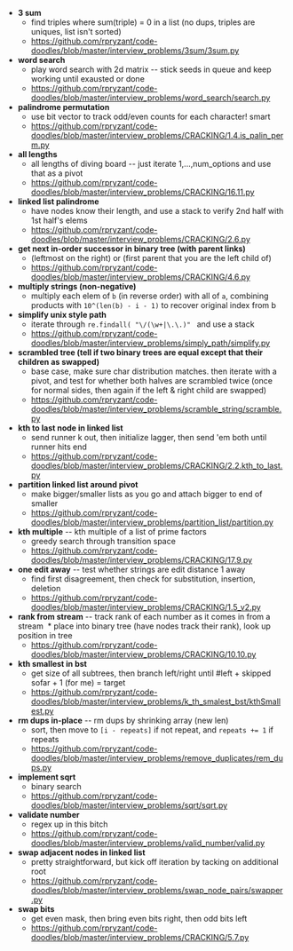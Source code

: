 * **3 sum**
  * find triples where sum(triple) = 0 in a list (no dups, triples are uniques, list isn't sorted)
  * https://github.com/rpryzant/code-doodles/blob/master/interview_problems/3sum/3sum.py
* **word search**
  * play word search with 2d matrix -- stick seeds in queue and keep working until exausted or done
  * https://github.com/rpryzant/code-doodles/blob/master/interview_problems/word_search/search.py
* **palindrome permutation**
  * use bit vector to track odd/even counts for each character! smart
  * https://github.com/rpryzant/code-doodles/blob/master/interview_problems/CRACKING/1.4.is_palin_perm.py
* **all lengths**
  * all lengths of diving board -- just iterate 1,...,num_options and use that as a pivot
  * https://github.com/rpryzant/code-doodles/blob/master/interview_problems/CRACKING/16.11.py
* **linked list palindrome**
  * have nodes know their length, and use a stack to verify 2nd half with 1st half's elems
  * https://github.com/rpryzant/code-doodles/blob/master/interview_problems/CRACKING/2.6.py
* **get next in-order successor in binary tree (with parent links)**
  * (leftmost on the right) or (first parent that you are the left child of)
  * https://github.com/rpryzant/code-doodles/blob/master/interview_problems/CRACKING/4.6.py
* **multiply strings (non-negative)**
  * multiply each elem of `b` (in reverse order) with all of `a`, combining products with `10^(len(b) - i - 1)` to recover original index from b
* **simplify unix style path**
  * iterate through `re.findall( "\/(\w+|\.\.)" ` and use a stack
  * https://github.com/rpryzant/code-doodles/blob/master/interview_problems/simply_path/simplify.py
* **scrambled tree (tell if two binary trees are equal except that their children as swapped)**
  * base case, make sure char distribution matches. then iterate with a pivot, and test for whether both halves are scrambled twice (once for normal sides, then again if the left & right child are swapped)
  * https://github.com/rpryzant/code-doodles/blob/master/interview_problems/scramble_string/scramble.py
* **kth to last node in linked list**
  * send runner k out, then initialize lagger, then send 'em both until runner hits end
  * https://github.com/rpryzant/code-doodles/blob/master/interview_problems/CRACKING/2.2.kth_to_last.py
* **partition linked list around pivot**
  * make bigger/smaller lists as you go and attach bigger to end of smaller
  * https://github.com/rpryzant/code-doodles/blob/master/interview_problems/partition_list/partition.py
* **kth multiple** -- kth multiple of a list of prime factors
  * greedy search through transition space
  * https://github.com/rpryzant/code-doodles/blob/master/interview_problems/CRACKING/17.9.py
* **one edit away** -- test whether strings are edit distance 1 away
  * find first disagreement, then check for substitution, insertion, deletion
  * https://github.com/rpryzant/code-doodles/blob/master/interview_problems/CRACKING/1.5_v2.py
* **rank from stream** -- track rank of each number as it comes in from a stream
  * place into binary tree (have nodes track their rank), look up position in tree
  * https://github.com/rpryzant/code-doodles/blob/master/interview_problems/CRACKING/10.10.py
* **kth smallest in bst**
  * get size of all subtrees, then branch left/right until #left + skipped sofar + 1 (for me) = target
  * https://github.com/rpryzant/code-doodles/blob/master/interview_problems/k_th_smalest_bst/kthSmallest.py
* **rm dups in-place**  -- rm dups by shrinking array (new len)
  * sort, then move to `[i - repeats]` if not repeat, and `repeats += 1` if repeats
  * https://github.com/rpryzant/code-doodles/blob/master/interview_problems/remove_duplicates/rem_dups.py
* **implement sqrt**
  * binary search
  * https://github.com/rpryzant/code-doodles/blob/master/interview_problems/sqrt/sqrt.py
* **validate number**
  * regex up in this bitch
  * https://github.com/rpryzant/code-doodles/blob/master/interview_problems/valid_number/valid.py
* **swap adjacent nodes in linked list**
  * pretty straightforward, but kick off iteration by tacking on additional root
  * https://github.com/rpryzant/code-doodles/blob/master/interview_problems/swap_node_pairs/swapper.py
* **swap bits**
  * get even mask, then bring even bits right, then odd bits left
  * https://github.com/rpryzant/code-doodles/blob/master/interview_problems/CRACKING/5.7.py
